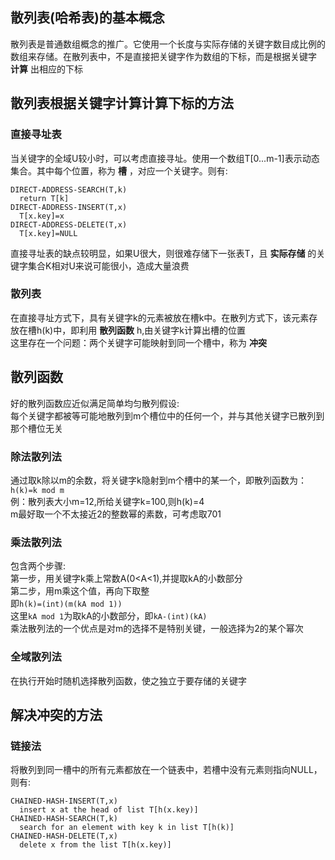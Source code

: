 ## 散列表(哈希表)的基本概念
散列表是普通数组概念的推广。它使用一个长度与实际存储的关键字数目成比例的数组来存储。在散列表中，不是直接把关键字作为数组的下标，而是根据关键字 __计算__ 出相应的下标
## 散列表根据关键字计算计算下标的方法
### 直接寻址表
当关键字的全域U较小时，可以考虑直接寻址。使用一个数组T[0...m-1]表示动态集合。其中每个位置，称为 __槽__ ，对应一个关键字。则有:  
```
DIRECT-ADDRESS-SEARCH(T,k)
  return T[k]
DIRECT-ADDRESS-INSERT(T,x)
  T[x.key]=x
DIRECT-ADDRESS-DELETE(T,x)
  T[x.key]=NULL
```
直接寻址表的缺点较明显，如果U很大，则很难存储下一张表T，且 __实际存储__ 的关键字集合K相对U来说可能很小，造成大量浪费
### 散列表
在直接寻址方式下，具有关键字k的元素被放在槽k中。在散列方式下，该元素存放在槽h(k)中，即利用 __散列函数__ h,由关键字k计算出槽的位置  
这里存在一个问题：两个关键字可能映射到同一个槽中，称为 __冲突__   
## 散列函数
好的散列函数应近似满足简单均匀散列假设:  
每个关键字都被等可能地散列到m个槽位中的任何一个，并与其他关键字已散列到那个槽位无关
### 除法散列法
通过取k除以m的余数，将关键字k隐射到m个槽中的某一个，即散列函数为：```h(k)=k mod m```     
例：散列表大小m=12,所给关键字k=100,则h(k)=4  
m最好取一个不太接近2的整数幂的素数，可考虑取701
### 乘法散列法
包含两个步骤:  
第一步，用关键字k乘上常数A(0<A<1),并提取kA的小数部分  
第二步，用m乘这个值，再向下取整  
即```h(k)=(int)(m(kA mod 1))```  
这里```kA mod 1```为取kA的小数部分，即```kA-(int)(kA)```  
乘法散列法的一个优点是对m的选择不是特别关键，一般选择为2的某个幂次  
### 全域散列法
在执行开始时随机选择散列函数，使之独立于要存储的关键字
## 解决冲突的方法
### 链接法
将散列到同一槽中的所有元素都放在一个链表中，若槽中没有元素则指向NULL，则有:
```
CHAINED-HASH-INSERT(T,x)
  insert x at the head of list T[h(x.key)]
CHAINED-HASH-SEARCH(T,k)
  search for an element with key k in list T[h(k)]
CHAINED-HASH-DELETE(T,x)
  delete x from the list T[h(x.key)]
```


